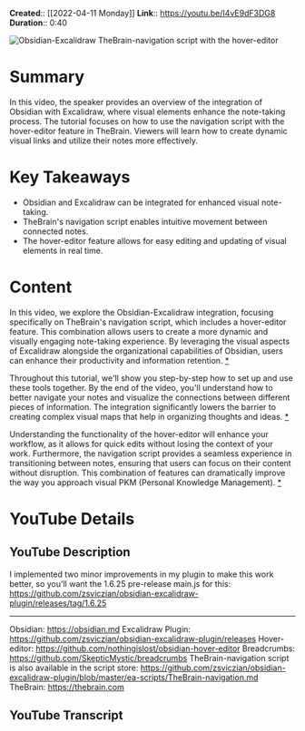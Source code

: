 **Created**:: [[2022-04-11 Monday]]
**Link**:: https://youtu.be/I4vE9dF3DG8
**Duration**:: 0:40

![Obsidian-Excalidraw TheBrain-navigation script with the hover-editor](https://youtu.be/I4vE9dF3DG8)

# Summary
In this video, the speaker provides an overview of the integration of Obsidian with Excalidraw, where visual elements enhance the note-taking process. The tutorial focuses on how to use the navigation script with the hover-editor feature in TheBrain. Viewers will learn how to create dynamic visual links and utilize their notes more effectively.

# Key Takeaways
- Obsidian and Excalidraw can be integrated for enhanced visual note-taking.
- TheBrain's navigation script enables intuitive movement between connected notes.
- The hover-editor feature allows for easy editing and updating of visual elements in real time.

# Content
In this video, we explore the Obsidian-Excalidraw integration, focusing specifically on TheBrain's navigation script, which includes a hover-editor feature. This combination allows users to create a more dynamic and visually engaging note-taking experience. By leveraging the visual aspects of Excalidraw alongside the organizational capabilities of Obsidian, users can enhance their productivity and information retention. [* ](https://youtu.be/I4vE9dF3DG8?t=0)

Throughout this tutorial, we'll show you step-by-step how to set up and use these tools together. By the end of the video, you'll understand how to better navigate your notes and visualize the connections between different pieces of information. The integration significantly lowers the barrier to creating complex visual maps that help in organizing thoughts and ideas. [* ](https://youtu.be/I4vE9dF3DG8?t=45)

Understanding the functionality of the hover-editor will enhance your workflow, as it allows for quick edits without losing the context of your work. Furthermore, the navigation script provides a seamless experience in transitioning between notes, ensuring that users can focus on their content without disruption. This combination of features can dramatically improve the way you approach visual PKM (Personal Knowledge Management). [* ](https://youtu.be/I4vE9dF3DG8?t=90)

# YouTube Details

## YouTube Description

I implemented two minor improvements in my plugin to make this work better, so you'll want the 1.6.25 pre-release main.js for this: https://github.com/zsviczian/obsidian-excalidraw-plugin/releases/tag/1.6.25

-----

Obsidian: https://obsidian.md
Excalidraw Plugin: https://github.com/zsviczian/obsidian-excalidraw-plugin/releases
Hover-editor: https://github.com/nothingislost/obsidian-hover-editor
Breadcrumbs: https://github.com/SkepticMystic/breadcrumbs
TheBrain-navigation script is also available in the script store: https://github.com/zsviczian/obsidian-excalidraw-plugin/blob/master/ea-scripts/TheBrain-navigation.md
TheBrain: https://thebrain.com

## YouTube Transcript



